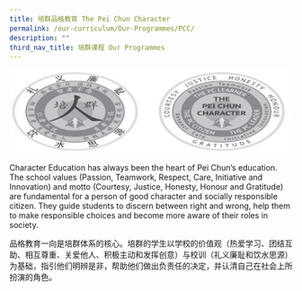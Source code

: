 ```yaml
---
title: 培群品格教育 The Pei Chun Character
permalink: /our-curriculum/Our-Programmes/PCC/
description: ""
third_nav_title: 培群课程 Our Programmes
---
```

<img src="/images/Our%20Programmes/PC%20programme.jpg" alt="Math2" style="width:500px;height:150px;"> 

Character Education has always been the heart of Pei Chun’s education. The school values (Passion, Teamwork, Respect, Care, Initiative and Innovation) and motto (Courtesy, Justice, Honesty, Honour and Gratitude) are fundamental for a person of good character and socially responsible citizen. They guide students to discern between right and wrong, help them to make responsible choices and become more aware of their roles in society.  

品格教育一向是培群体系的核心。培群的学生以学校的价值观（热爱学习、团结互助、相互尊重、关爱他人、积极主动和发挥创意）与校训（礼义廉耻和饮水思源）为基础，指引他们明辨是非，帮助他们做出负责任的决定，并认清自己在社会上所扮演的角色。